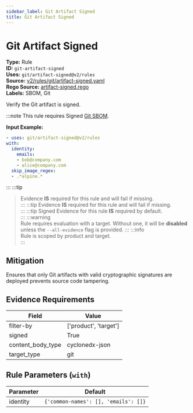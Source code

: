 ```yaml
---
sidebar_label: Git Artifact Signed
title: Git Artifact Signed
---  
```

# Git Artifact Signed  
**Type:** Rule  
**ID:** `git-artifact-signed`  
**Uses:** `git/artifact-signed@v2/rules`  
**Source:** [v2/rules/git/artifact-signed.yaml](https://github.com/scribe-public/sample-policies/blob/main/v2/rules/git/artifact-signed.yaml)  
**Rego Source:** [artifact-signed.rego](https://github.com/scribe-public/sample-policies/blob/main/v2/rules/git/artifact-signed.rego)  
**Labels:** SBOM, Git  

Verify the Git artifact is signed.

:::note 
This rule requires Signed [Git SBOM](https://scribe-security.netlify.app/docs/valint/sbom).  
  
**Input Example:**
  ```yaml
- uses: git/artifact-signed@v2/rules
  with:
    identity:
      emails:
      - bob@company.com
      - alice@company.com
    skip_image_regex:
    - .*alpine.*
```

::: 
:::tip 
> Evidence **IS** required for this rule and will fail if missing.  
::: 
:::tip 
> Evidence **IS** required for this rule and will fail if missing.  
::: 
:::tip 
Signed Evidence for this rule **IS** required by default.  
::: 
:::warning  
Rule requires evaluation with a target. Without one, it will be **disabled** unless the `--all-evidence` flag is provided.
::: 
:::info  
Rule is scoped by product and target.  
:::  

## Mitigation  
Ensures that only Git artifacts with valid cryptographic signatures are deployed prevents source code tampering.


## Evidence Requirements  
| Field | Value |
|-------|-------|
| filter-by | ['product', 'target'] |
| signed | True |
| content_body_type | cyclonedx-json |
| target_type | git |

## Rule Parameters (`with`)  
| Parameter | Default |
|-----------|---------|
| identity | `{'common-names': [], 'emails': []}` |

